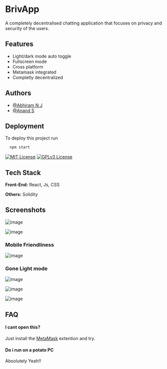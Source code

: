 
# BrivApp

A completely decentralised chatting application that focuses on privacy and security of the users. 


## Features

- Light/dark mode auto toggle
- Fullscreen mode
- Cross platform
- Metamask integrated
- Completly decentralized 



## Authors

- [@Abhiram N J](https://www.github.com/twilighty-abhi)
- [@Anand S](https://www.github.com/AnandSuresh02)

## Deployment

To deploy this project run

```bash
  npm start
```




[![MIT License](https://img.shields.io/badge/License-MIT-green.svg)](https://choosealicense.com/licenses/mit/)
[![GPLv3 License](https://img.shields.io/badge/License-GPL%20v3-yellow.svg)](https://opensource.org/licenses/)


## Tech Stack

**Front-End:** React, Js, CSS

**Others:** Solidity


## Screenshots

![image](https://user-images.githubusercontent.com/79564956/205471458-4d5c76b5-6c2e-4d6c-bed2-804fd1ec0700.png)

![image](https://user-images.githubusercontent.com/79564956/205471479-a9cae97a-6df8-4e6b-9ea2-94c46e622256.png)

### Mobile Friendliness 
![image](https://user-images.githubusercontent.com/79564956/205471543-587a8044-0eec-44ef-b170-cb980263c5c7.png)

### Gone Light mode

![image](https://user-images.githubusercontent.com/79564956/205471587-87796830-9478-4794-a57d-45ea0982ccde.png)

![image](https://user-images.githubusercontent.com/79564956/205471597-bf229f39-6f40-41b5-9a3b-650860a6681e.png)

![image](https://user-images.githubusercontent.com/79564956/205471623-f4d4f27d-2ae5-4611-adbb-292c4bcf6905.png)



## FAQ

#### I cant open this?

Just install the [MetaMask](https://metamask.io/) extention and try. 

#### Do i run on a potato PC

Absolutely Yeah!!

